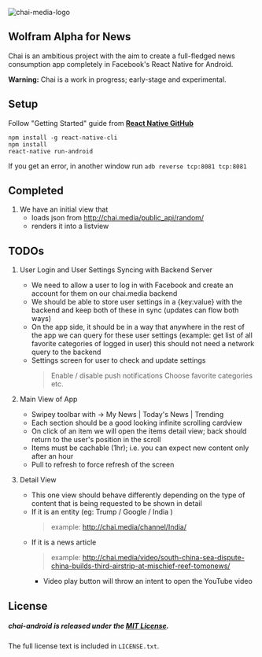 ![chai-media-logo](https://cloud.githubusercontent.com/assets/5732914/9900123/37762e6c-5c24-11e5-8446-35dbab4d4c64.png)
## Wolfram Alpha for News

Chai is an ambitious project with the aim to create a full-fledged news consumption app completely in Facebook's React Native for Android.

**Warning:** Chai is a work in progress; early-stage and experimental.

## Setup

Follow "Getting Started" guide from [**React Native GitHub**](https://facebook.github.io/react-native/docs/getting-started.html#content)

```
npm install -g react-native-cli
npm install
react-native run-android
```

If you get an error, in another window run
`adb reverse tcp:8081 tcp:8081`


## Completed

1. We have an initial view that
	* loads json from http://chai.media/public_api/random/
	* renders it into a listview

## TODOs

1. User Login and User Settings Syncing with Backend Server
   * We need to allow a user to log in with Facebook and create an account for them on our chai.media backend
   * We should be able to store user settings in a {key:value} with the backend and keep both of these in sync (updates can flow both ways)
   * On the app side, it should be in a way that anywhere in the rest of the app we can query for these user settings (example: get list of all favorite categories of logged in user) this should not need a network query to the backend
   * Settings screen for user to check and update settings
      > Enable / disable push notifications
      > Choose favorite categories etc.

2. Main View of App
   * Swipey toolbar with -> My News | Today's News | Trending
   * Each section should be a good looking infinite scrolling cardview
   * On click of an item we will open the items detail view; back should return to the user's position in the scroll
   * Items must be cachable (1hr); i.e. you can expect new content only after an hour
   * Pull to refresh to force refresh of the screen

3. Detail View
   * This one view should behave differently depending on the type of content that is being requested to be shown in detail
   * If it is an entity (eg: Trump / Google / India )
      > example: http://chai.media/channel/India/
   * If it is a news article 
      > example: http://chai.media/video/south-china-sea-dispute-china-builds-third-airstrip-at-mischief-reef-tomonews/
      * Video play button will throw an intent to open the YouTube video

## License

##### chai-android is released under the [MIT License](https://opensource.org/licenses/MIT).
The full license text is included in `LICENSE.txt`.
